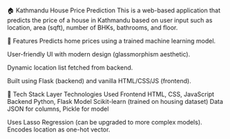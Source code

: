 🏠 Kathmandu House Price Prediction
This is a web-based application that predicts the price of a house in Kathmandu based on user input such as location, area (sqft), number of BHKs, bathrooms, and floor.

📌 Features
Predicts home prices using a trained machine learning model.

User-friendly UI with modern design (glassmorphism aesthetic).

Dynamic location list fetched from backend.

Built using Flask (backend) and vanilla HTML/CSS/JS (frontend).

🔧 Tech Stack
Layer	Technologies Used
Frontend	HTML, CSS, JavaScript
Backend	Python, Flask
Model	Scikit-learn (trained on housing dataset)
Data	JSON for columns, Pickle for model


Uses Lasso Regression (can be upgraded to more complex models).
Encodes location as one-hot vector.
